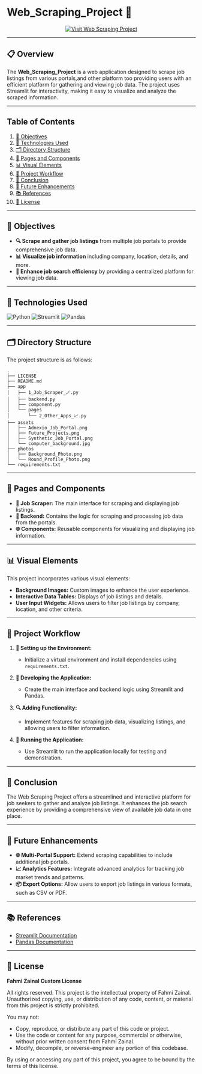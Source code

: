 # **Web_Scraping_Project 💼**

<!-- Badge to Visit Project -->
<div align="center"> 
    <a href="https://web-scraping-projects.streamlit.app/">
        <img src="https://img.shields.io/badge/Visit%20Web%20Scraping%20Project-brightBlue?style=for-the-badge&logo=streamlit" alt="Visit Web Scraping Project"/>
    </a>
</div>

---

## **📋 Overview**
The **Web_Scraping_Project** is a web application designed to scrape job listings from various portals,and other platform too providing users with an efficient platform for gathering and viewing job data. The project uses Streamlit for interactivity, making it easy to visualize and analyze the scraped information.

---

## **Table of Contents**

1. [🎯 Objectives](#-objectives)
2. [🔧 Technologies Used](#-technologies-used)
3. [🗂️ Directory Structure](#-directory-structure)
4. [📁 Pages and Components](#-pages-and-components)
5. [📊 Visual Elements](#-visual-elements)
6. [🔄 Project Workflow](#-project-workflow)
7. [🎉 Conclusion](#-conclusion)
8. [🔮 Future Enhancements](#-future-enhancements)
9. [📚 References](#-references)
10. [📜 License](#-license)

---

## **🎯 Objectives**

- **🔍 Scrape and gather job listings** from multiple job portals to provide comprehensive job data.
- **📊 Visualize job information** including company, location, details, and more.
- **💼 Enhance job search efficiency** by providing a centralized platform for viewing job data.

---

## **🔧 Technologies Used**

![Python](https://img.shields.io/badge/python-3670A0?style=for-the-badge&logo=python&logoColor=ffdd54)
![Streamlit](https://img.shields.io/badge/Streamlit-%23FF4B4B.svg?style=for-the-badge&logo=Streamlit&logoColor=white)
![Pandas](https://img.shields.io/badge/pandas-%23150458.svg?style=for-the-badge&logo=pandas&logoColor=white)

---

## **🗂️ Directory Structure**

The project structure is as follows:

```plaintext
.
├── LICENSE
├── README.md
├── app
│   ├── 1_Job_Scraper_🪄.py
│   ├── backend.py
│   ├── component.py
│   └── pages
│       └── 2_Other_Apps_📈.py
├── assets
│   ├── Adnexio_Job_Portal.png
│   ├── Future_Projects.png
│   ├── Synthetic_Job_Portal.png
│   └── computer_background.jpg
├── photos
│   ├── Background_Photo.png
│   └── Round_Profile_Photo.png
└── requirements.txt
```

---

## **📁 Pages and Components**

- **📄 Job Scraper:** The main interface for scraping and displaying job listings.
- **🔧 Backend:** Contains the logic for scraping and processing job data from the portals.
- **🌐 Components:** Reusable components for visualizing and displaying job information.

---

## **📊 Visual Elements**

This project incorporates various visual elements:
- **Background Images:** Custom images to enhance the user experience.
- **Interactive Data Tables:** Displays of job listings and details.
- **User Input Widgets:** Allows users to filter job listings by company, location, and other criteria.

---

## **🔄 Project Workflow**

1. **📂 Setting up the Environment:**
   - Initialize a virtual environment and install dependencies using `requirements.txt`.

2. **🧩 Developing the Application:**
   - Create the main interface and backend logic using Streamlit and Pandas.

3. **🔍 Adding Functionality:**
   - Implement features for scraping job data, visualizing listings, and allowing users to filter information.

4. **🚀 Running the Application:**
   - Use Streamlit to run the application locally for testing and demonstration.

---

## **🎉 Conclusion**

The Web Scraping Project offers a streamlined and interactive platform for job seekers to gather and analyze job listings. It enhances the job search experience by providing a comprehensive view of available job data in one place.

---

## **🔮 Future Enhancements**

- **🌐 Multi-Portal Support:** Extend scraping capabilities to include additional job portals.
- **📈 Analytics Features:** Integrate advanced analytics for tracking job market trends and patterns.
- **📦 Export Options:** Allow users to export job listings in various formats, such as CSV or PDF.

---

## **📚 References**

- [Streamlit Documentation](https://docs.streamlit.io/)
- [Pandas Documentation](https://pandas.pydata.org/docs/)

---

## **📜 License**

**Fahmi Zainal Custom License**

All rights reserved. This project is the intellectual property of Fahmi Zainal. Unauthorized copying, use, or distribution of any code, content, or material from this project is strictly prohibited.

You may not:
- Copy, reproduce, or distribute any part of this code or project.
- Use the code or content for any purpose, commercial or otherwise, without prior written consent from Fahmi Zainal.
- Modify, decompile, or reverse-engineer any portion of this codebase.

By using or accessing any part of this project, you agree to be bound by the terms of this license.
